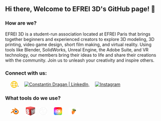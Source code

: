<h2> Hi there, Welcome to EFREI 3D's GitHub page! 👋 </h2>

<h3> How are we? </h3>

EFREI 3D is a student-run association located at EFREI Paris that brings together beginners and experienced creators to explore 3D modeling, 3D printing, video game design, short film making, and virtual reality. Using tools like Blender, SolidWorks, Unreal Engine, the Adobe Suite, and VR technology, our members bring their ideas to life and share their creations with the community. Join us to unleash your creativity and inspire others.

<h3>Connect with us:</h3>
<p>
    &emsp;
    <a href="https://www.efrei3d.fr/" target="_blank">
        <img align="center" alt="Website" width="22px" src="https://raw.githubusercontent.com/Ollianels/myicons/main/yellow-globe-icon.png" />
    </a>
    &emsp;
    <a href="https://www.linkedin.com/company/efrei-3d/" target="_blank">
        <img align="center" alt="Constantin Dragan | LinkedIn" width="22px" src="https://raw.githubusercontent.com/Dragan-Constantin/myicons/main/linkedin-icon.png?token=AWLZ6NLON6ACUD43FNOPLSDB2HS7G" />
    </a>
    &emsp;
    <a href="https://www.instagram.com/efrei3d/" target="_blank">
        <img align="center" alt="Instagram" width="26px" src="https://raw.githubusercontent.com/Dragan-Constantin/myicons/main/soundcloud-icon.png?token=AWLZ6NKJ5C6HJ6ETAL3ZNFTB2HSII" />
    </a>
</p>


<h3>What tools do we use?</h3>
<p>
    &emsp;
    <img align="center" alt="Blender" width="26px" src="https://raw.githubusercontent.com/Ollianels/myicons/main/Blender-icon.png" />
    &emsp;
    <img align="center" alt="SolidWorks" width="32px" src="https://raw.githubusercontent.com/Ollianels/myicons/main/SolidWorks-icon.png" />
    &nbsp;
    <img align="center" alt="Unreal Engine" width="26px" src="https://raw.githubusercontent.com/Ollianels/myicons/main/ue4-icon-v2.png" />
    &emsp;
    <img align="center" alt="Adobe Creative Suite" width="26px" src="https://raw.githubusercontent.com/Ollianels/myicons/main/AdobeCreativeCloud-icon.png" />
    &emsp;
    <img align="center" alt="FL Studio" width="35px" src="https://raw.githubusercontent.com/Ollianels/myicons/main/fl-studio-icon.png" />
</p>
<br>
<br>
